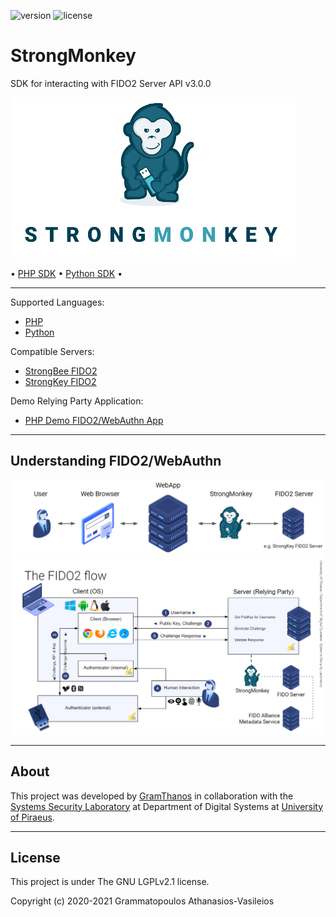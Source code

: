 ![version](https://img.shields.io/badge/StrongMonkey-v0.0.4--beta-green.svg)
![license](https://img.shields.io/github/license/GramThanos/StrongMonkey.svg)

<!--![downloads](https://img.shields.io/github/downloads/GramThanos/StrongMonkey/total.svg)
![downloads](https://img.shields.io/github/downloads/GramThanos/StrongMonkey/v0.0.4-beta/total.svg)-->

# StrongMonkey

SDK for interacting with FIDO2 Server API v3.0.0

![strongmonkey-banner](strongmonkey.png)

• [PHP SDK](php/README.md) • [Python SDK](python/README.md) •

---

Supported Languages: 
 - [PHP](php/README.md)
 - [Python](python/README.md)

Compatible Servers:
 - [StrongBee FIDO2](https://github.com/GramThanos/StrongBee)
 - [StrongKey FIDO2](https://github.com/StrongKey/fido2)

Demo Relying Party Application:
 - [PHP Demo FIDO2/WebAuthn App](php/DEMO-APP.md)

---

## Understanding FIDO2/WebAuthn

![strongmonkey-simple-diagram](diagram-FIDO2-WebAuthn-simple.png)
![strongmonkey-full-diagram](diagram-FIDO2-WebAuthn-full.png)

---

## About

This project was developed by [GramThanos](https://www.linkedin.com/in/gramthanos/) in collaboration with the [Systems Security Laboratory](https://ssl.ds.unipi.gr/) at Department of Digital Systems at [University of Piraeus](https://www.unipi.gr/).

---

## License

This project is under The GNU LGPLv2.1 license.

Copyright (c) 2020-2021 Grammatopoulos Athanasios-Vasileios
